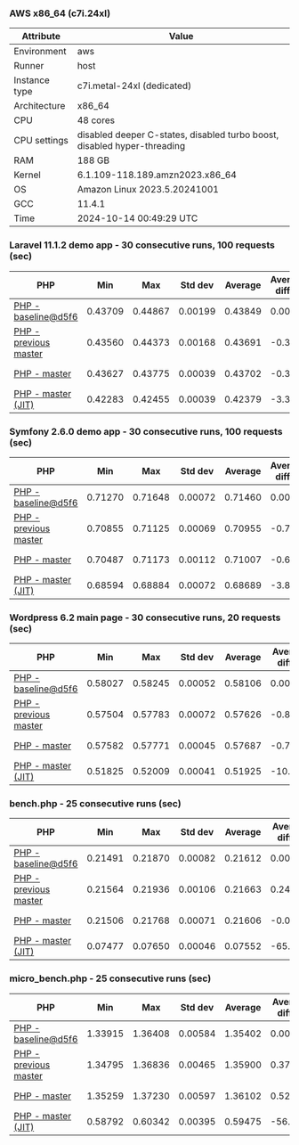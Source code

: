 ### AWS x86_64 (c7i.24xl)

|  Attribute    |     Value      |
|---------------|----------------|
| Environment   |aws|
| Runner        |host|
| Instance type |c7i.metal-24xl (dedicated)|
| Architecture  |x86_64
| CPU           |48 cores|
| CPU settings  |disabled deeper C-states, disabled turbo boost, disabled hyper-threading|
| RAM           |188 GB|
| Kernel        |6.1.109-118.189.amzn2023.x86_64|
| OS            |Amazon Linux 2023.5.20241001|
| GCC           |11.4.1|
| Time          |2024-10-14 00:49:29 UTC|

### Laravel 11.1.2 demo app - 30 consecutive runs, 100 requests (sec)

|     PHP     |     Min     |     Max     |    Std dev   |   Average  |  Average diff % |   Median   | Median diff % |     Memory    |
|-------------|-------------|-------------|--------------|------------|-----------------|------------|---------------|---------------|
|[PHP - baseline@d5f6](https://github.com/php/php-src/commit/d5f6e56610)|0.43709|0.44867|0.00199|0.43849|0.00%|0.43803|0.00%|41.86 MB|
|[PHP - previous master](https://github.com/php/php-src/commit/b2ff871e38)|0.43560|0.44373|0.00168|0.43691|-0.36%|0.43648|-0.35%|41.76 MB|
|[PHP - master](https://github.com/php/php-src/commit/41c55d18f5)|0.43627|0.43775|0.00039|0.43702|-0.34%|0.43704|-0.23%|41.76 MB|
|[PHP - master (JIT)](https://github.com/php/php-src/commit/41c55d18f5)|0.42283|0.42455|0.00039|0.42379|-3.35%|0.42376|-3.26%|50.80 MB|

### Symfony 2.6.0 demo app - 30 consecutive runs, 100 requests (sec)

|     PHP     |     Min     |     Max     |    Std dev   |   Average  |  Average diff % |   Median   | Median diff % |     Memory    |
|-------------|-------------|-------------|--------------|------------|-----------------|------------|---------------|---------------|
|[PHP - baseline@d5f6](https://github.com/php/php-src/commit/d5f6e56610)|0.71270|0.71648|0.00072|0.71460|0.00%|0.71454|0.00%|37.38 MB|
|[PHP - previous master](https://github.com/php/php-src/commit/b2ff871e38)|0.70855|0.71125|0.00069|0.70955|-0.71%|0.70938|-0.72%|37.34 MB|
|[PHP - master](https://github.com/php/php-src/commit/41c55d18f5)|0.70487|0.71173|0.00112|0.71007|-0.63%|0.71007|-0.62%|37.34 MB|
|[PHP - master (JIT)](https://github.com/php/php-src/commit/41c55d18f5)|0.68594|0.68884|0.00072|0.68689|-3.88%|0.68676|-3.89%|44.51 MB|

### Wordpress 6.2 main page - 30 consecutive runs, 20 requests (sec)

|     PHP     |     Min     |     Max     |    Std dev   |   Average  |  Average diff % |   Median   | Median diff % |     Memory    |
|-------------|-------------|-------------|--------------|------------|-----------------|------------|---------------|---------------|
|[PHP - baseline@d5f6](https://github.com/php/php-src/commit/d5f6e56610)|0.58027|0.58245|0.00052|0.58106|0.00%|0.58093|0.00%|43.00 MB|
|[PHP - previous master](https://github.com/php/php-src/commit/b2ff871e38)|0.57504|0.57783|0.00072|0.57626|-0.83%|0.57617|-0.82%|42.90 MB|
|[PHP - master](https://github.com/php/php-src/commit/41c55d18f5)|0.57582|0.57771|0.00045|0.57687|-0.72%|0.57683|-0.71%|42.90 MB|
|[PHP - master (JIT)](https://github.com/php/php-src/commit/41c55d18f5)|0.51825|0.52009|0.00041|0.51925|-10.64%|0.51931|-10.61%|61.93 MB|

### bench.php - 25 consecutive runs (sec)

|     PHP     |     Min     |     Max     |    Std dev   |   Average  |  Average diff % |   Median   | Median diff % |     Memory    |
|-------------|-------------|-------------|--------------|------------|-----------------|------------|---------------|---------------|
|[PHP - baseline@d5f6](https://github.com/php/php-src/commit/d5f6e56610)|0.21491|0.21870|0.00082|0.21612|0.00%|0.21605|0.00%|26.16 MB|
|[PHP - previous master](https://github.com/php/php-src/commit/b2ff871e38)|0.21564|0.21936|0.00106|0.21663|0.24%|0.21647|0.20%|26.19 MB|
|[PHP - master](https://github.com/php/php-src/commit/41c55d18f5)|0.21506|0.21768|0.00071|0.21606|-0.03%|0.21606|0.01%|26.19 MB|
|[PHP - master (JIT)](https://github.com/php/php-src/commit/41c55d18f5)|0.07477|0.07650|0.00046|0.07552|-65.06%|0.07548|-65.06%|27.35 MB|

### micro_bench.php - 25 consecutive runs (sec)

|     PHP     |     Min     |     Max     |    Std dev   |   Average  |  Average diff % |   Median   | Median diff % |     Memory    |
|-------------|-------------|-------------|--------------|------------|-----------------|------------|---------------|---------------|
|[PHP - baseline@d5f6](https://github.com/php/php-src/commit/d5f6e56610)|1.33915|1.36408|0.00584|1.35402|0.00%|1.35425|0.00%|20.42 MB|
|[PHP - previous master](https://github.com/php/php-src/commit/b2ff871e38)|1.34795|1.36836|0.00465|1.35900|0.37%|1.35992|0.42%|20.45 MB|
|[PHP - master](https://github.com/php/php-src/commit/41c55d18f5)|1.35259|1.37230|0.00597|1.36102|0.52%|1.36140|0.53%|20.44 MB|
|[PHP - master (JIT)](https://github.com/php/php-src/commit/41c55d18f5)|0.58792|0.60342|0.00395|0.59475|-56.08%|0.59518|-56.05%|21.76 MB|
